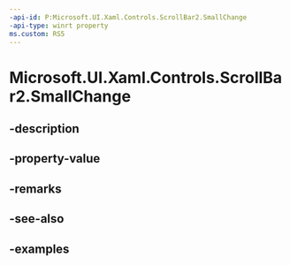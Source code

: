 ```yaml
---
-api-id: P:Microsoft.UI.Xaml.Controls.ScrollBar2.SmallChange
-api-type: winrt property
ms.custom: RS5
---
```


<!-- Property syntax.
public double SmallChange { get;  set; }
-->

# Microsoft.UI.Xaml.Controls.ScrollBar2.SmallChange

## -description

## -property-value

## -remarks

## -see-also

## -examples

